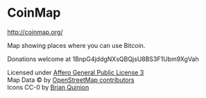 CoinMap
=======

<http://coinmap.org/>

Map showing places where you can use Bitcoin.

Donations welcome at 1BnpG4jddgNXsQBQjsU8BS3F1Ubm9XgVah

Licensed under [Affero General Public License 3](http://www.gnu.org/licenses/agpl-3.0.html)  
Map Data © by [OpenStreetMap contributors](http://www.openstreetmap.org/copyright)  
Icons CC-0 by [Brian Quinion](http://www.sjjb.co.uk/mapicons/)
